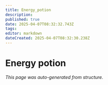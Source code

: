 ```yaml
---
title: Energy_potion
description: 
published: true
date: 2025-04-07T08:32:32.743Z
tags: 
editor: markdown
dateCreated: 2025-04-07T08:32:30.238Z
---
```


# Energy potion

*This page was auto-generated from structure.*